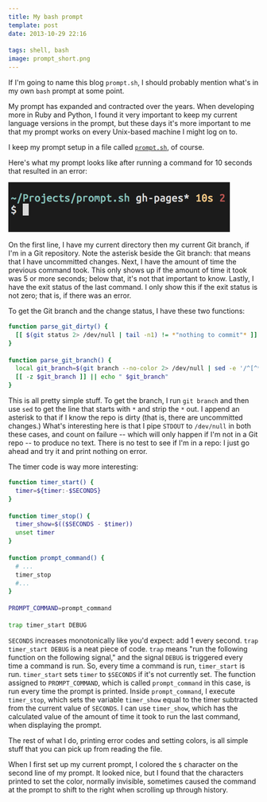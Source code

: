 ```yaml
---
title: My bash prompt
template: post
date: 2013-10-29 22:16

tags: shell, bash
image: prompt_short.png
---
```


If I'm going to name this blog `prompt.sh`, I should probably mention what's in my own `bash` prompt at some point.

My prompt has expanded and contracted over the years. When developing more in Ruby and Python, I found it very important to keep my current language versions in the prompt, but these days it's more important to me that my prompt works on every Unix-based machine I might log on to.

I keep my prompt setup in a file called [`prompt.sh`][prompt.sh], of course.

Here's what my prompt looks like after running a command for 10 seconds that resulted in an error:

![prompt screenshot](/images/articles/prompt.png)

On the first line, I have my current directory then my current Git branch, if I'm in a Git repository. Note the asterisk beside the Git branch: that means that I have uncommitted changes. Next, I have the amount of time the previous command took. This only shows up if the amount of time it took was 5 or more seconds; below that, it's not that important to know. Lastly, I have the exit status of the last command. I only show this if the exit status is not zero; that is, if there was an error.

To get the Git branch and the change status, I have these two functions:

```sh
function parse_git_dirty() {
  [[ $(git status 2> /dev/null | tail -n1) != *"nothing to commit"* ]] && echo "*"
}

function parse_git_branch() {
  local git_branch=$(git branch --no-color 2> /dev/null | sed -e '/^[^*]/d' -e "s/* \(.*\)/\1$(parse_git_dirty)/")
  [[ -z $git_branch ]] || echo " $git_branch"
}
```

This is all pretty simple stuff. To get the branch, I run `git branch` and then use `sed` to get the line that starts with `*` and strip the `*` out. I append an asterisk to that if I know the repo is dirty (that is, there are uncommitted changes.) What's interesting here is that I pipe `STDOUT` to `/dev/null` in both these cases, and count on failure -- which will only happen if I'm not in a Git repo -- to produce no text. There is no test to see if I'm in a repo: I just go ahead and try it and print nothing on error.

The timer code is way more interesting:

```sh
function timer_start() {
  timer=${timer:-$SECONDS}
}

function timer_stop() {
  timer_show=$(($SECONDS - $timer))
  unset timer
}

function prompt_command() {
  # ...
  timer_stop
  #...
}

PROMPT_COMMAND=prompt_command

trap timer_start DEBUG
```

`SECONDS` increases monotonically like you'd expect: add 1 every second. `trap timer_start DEBUG` is a neat piece of code. `trap` means "run the following function on the following signal," and the signal `DEBUG` is triggered every time a command is run. So, every time a command is run, `timer_start` is run. `timer_start` sets `timer` to `$SECONDS` if it's not currently set. The function assigned to `PROMPT_COMMAND`, which is called `prompt_command` in this case, is run every time the prompt is printed. Inside `prompt_command`, I execute `timer_stop`, which sets the variable `timer_show` equal to the timer subtracted from the current value of `SECONDS`. I can use `timer_show`, which has the calculated value of the amount of time it took to run the last command, when displaying the prompt.

The rest of what I do, printing error codes and setting colors, is all simple stuff that you can pick up from reading the file.

When I first set up my current prompt, I colored the `$` character on the second line of my prompt. It looked nice, but I found that the characters printed to set the color, normally invisible, sometimes caused the command at the prompt to shift to the right when scrolling up through history.

[prompt.sh]: https://github.com/cndreisbach/dotfiles/blob/master/.bash/prompt.sh

